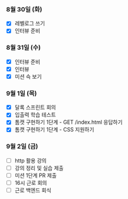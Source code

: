 ### 8월 30일 (화)
- [x] 레벨로그 쓰기
- [x] 인터뷰 준비

### 8월 31일 (수)
- [x] 인터뷰 준비
- [x] 인터뷰
- [x] 미션 슥 보기

### 9월 1일 (목)
- [x] 달록 스프린트 회의
- [x] 입출력 학습 테스트
- [x] 톰캣 구현하기 1단계 - GET /index.html 응답하기
- [x] 톰캣 구현하기 1단계 - CSS 지원하기

### 9월 2일 (금)
- [ ] http 활용 강의
- [ ] 강의 정리 및 실습 제출
- [ ] 미션 1단계 PR 제출
- [ ] 16시 근로 회의
- [ ] 근로 백엔드 회식
